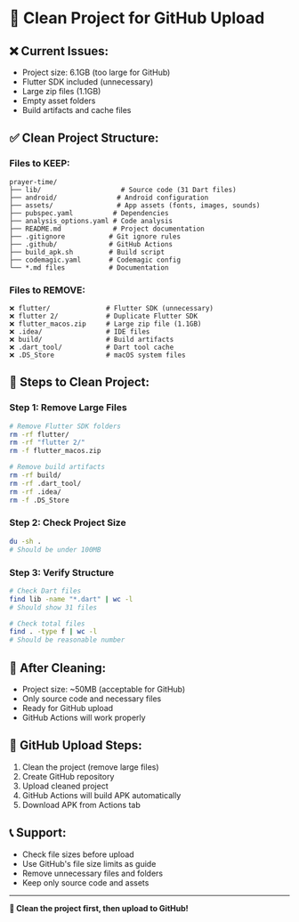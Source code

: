 # 🧹 Clean Project for GitHub Upload

## **❌ Current Issues:**
- Project size: 6.1GB (too large for GitHub)
- Flutter SDK included (unnecessary)
- Large zip files (1.1GB)
- Empty asset folders
- Build artifacts and cache files

## **✅ Clean Project Structure:**

### **Files to KEEP:**
```
prayer-time/
├── lib/                    # Source code (31 Dart files)
├── android/               # Android configuration
├── assets/                # App assets (fonts, images, sounds)
├── pubspec.yaml          # Dependencies
├── analysis_options.yaml # Code analysis
├── README.md             # Project documentation
├── .gitignore           # Git ignore rules
├── .github/             # GitHub Actions
├── build_apk.sh         # Build script
├── codemagic.yaml       # Codemagic config
└── *.md files           # Documentation
```

### **Files to REMOVE:**
```
❌ flutter/              # Flutter SDK (unnecessary)
❌ flutter 2/            # Duplicate Flutter SDK
❌ flutter_macos.zip     # Large zip file (1.1GB)
❌ .idea/                # IDE files
❌ build/                # Build artifacts
❌ .dart_tool/           # Dart tool cache
❌ .DS_Store             # macOS system files
```

## **🚀 Steps to Clean Project:**

### **Step 1: Remove Large Files**
```bash
# Remove Flutter SDK folders
rm -rf flutter/
rm -rf "flutter 2/"
rm -f flutter_macos.zip

# Remove build artifacts
rm -rf build/
rm -rf .dart_tool/
rm -rf .idea/
rm -f .DS_Store
```

### **Step 2: Check Project Size**
```bash
du -sh .
# Should be under 100MB
```

### **Step 3: Verify Structure**
```bash
# Check Dart files
find lib -name "*.dart" | wc -l
# Should show 31 files

# Check total files
find . -type f | wc -l
# Should be reasonable number
```

## **📱 After Cleaning:**
- Project size: ~50MB (acceptable for GitHub)
- Only source code and necessary files
- Ready for GitHub upload
- GitHub Actions will work properly

## **🔧 GitHub Upload Steps:**
1. Clean the project (remove large files)
2. Create GitHub repository
3. Upload cleaned project
4. GitHub Actions will build APK automatically
5. Download APK from Actions tab

## **📞 Support:**
- Check file sizes before upload
- Use GitHub's file size limits as guide
- Remove unnecessary files and folders
- Keep only source code and assets

---

**🧹 Clean the project first, then upload to GitHub!**
